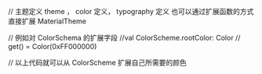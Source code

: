 // 主题定义 theme ， color 定义， typography 定义 也可以通过扩展函数的方式直接扩展 MaterialTheme

// 例如对 ColorSchema 的扩展字段
//val ColorScheme.rootColor: Color
// get() = Color(0xFF000000)

// 以上代码就可以从 ColorScheme 扩展自己所需要的颜色